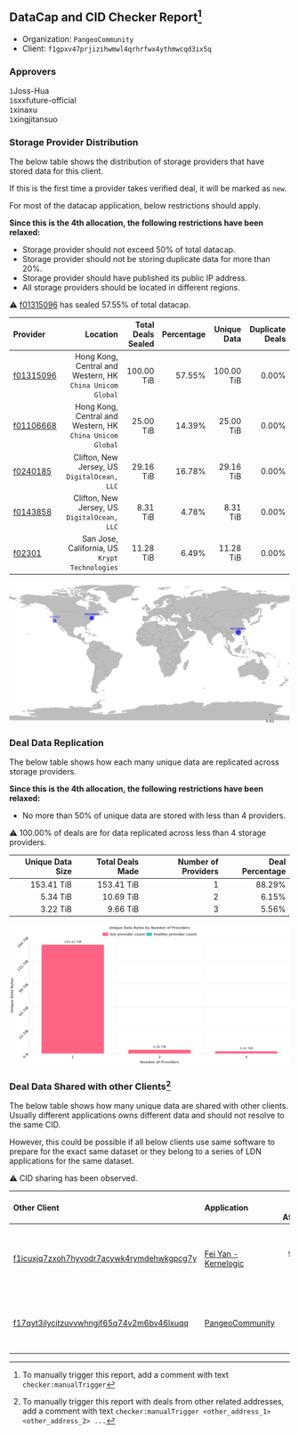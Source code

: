 ## DataCap and CID Checker Report[^1]
 - Organization: `PangeoCommunity`
 - Client: `f1gpxv47prjizihwmwl4qrhrfwx4ythmwcqd3ix5q`
### Approvers
`1`Joss-Hua<br/>`1`sxxfuture-official<br/>`1`xinaxu<br/>`1`xingjitansuo

### Storage Provider Distribution
The below table shows the distribution of storage providers that have stored data for this client.

If this is the first time a provider takes verified deal, it will be marked as `new`.

For most of the datacap application, below restrictions should apply.

**Since this is the 4th allocation, the following restrictions have been relaxed:**
 - Storage provider should not exceed 50% of total datacap.
 - Storage provider should not be storing duplicate data for more than 20%.
 - Storage provider should have published its public IP address.
 - All storage providers should be located in different regions.

⚠️ [f01315096](https://filfox.info/en/address/f01315096) has sealed 57.55% of total datacap.

| Provider                                              |                                                     Location | Total Deals Sealed | Percentage | Unique Data | Duplicate Deals |
| :---------------------------------------------------- | -----------------------------------------------------------: | -----------------: | ---------: | ----------: | --------------: |
| [f01315096](https://filfox.info/en/address/f01315096) | Hong Kong, Central and Western, HK<br/>`China Unicom Global` |         100.00 TiB |     57.55% |  100.00 TiB |           0.00% |
| [f01106668](https://filfox.info/en/address/f01106668) | Hong Kong, Central and Western, HK<br/>`China Unicom Global` |          25.00 TiB |     14.39% |   25.00 TiB |           0.00% |
| [f0240185](https://filfox.info/en/address/f0240185)   |              Clifton, New Jersey, US<br/>`DigitalOcean, LLC` |          29.16 TiB |     16.78% |   29.16 TiB |           0.00% |
| [f0143858](https://filfox.info/en/address/f0143858)   |              Clifton, New Jersey, US<br/>`DigitalOcean, LLC` |           8.31 TiB |      4.78% |    8.31 TiB |           0.00% |
| [f02301](https://filfox.info/en/address/f02301)       |            San Jose, California, US<br/>`Krypt Technologies` |          11.28 TiB |      6.49% |   11.28 TiB |           0.00% |

<img src="https://raw.githubusercontent.com/data-preservation-programs/filplus-checker-assets/main/filecoin-project/filecoin-plus-large-datasets/issues/1697/1678863938656.png"/>

### Deal Data Replication
The below table shows how each many unique data are replicated across storage providers.


**Since this is the 4th allocation, the following restrictions have been relaxed:**
- No more than 50% of unique data are stored with less than 4 providers.

⚠️ 100.00% of deals are for data replicated across less than 4 storage providers.

| Unique Data Size | Total Deals Made | Number of Providers | Deal Percentage |
| ---------------: | ---------------: | ------------------: | --------------: |
|       153.41 TiB |       153.41 TiB |                   1 |          88.29% |
|         5.34 TiB |        10.69 TiB |                   2 |           6.15% |
|         3.22 TiB |         9.66 TiB |                   3 |           5.56% |

<img src="https://raw.githubusercontent.com/data-preservation-programs/filplus-checker-assets/main/filecoin-project/filecoin-plus-large-datasets/issues/1697/1678863939219.png"/>

### Deal Data Shared with other Clients[^3]
The below table shows how many unique data are shared with other clients.
Usually different applications owns different data and should not resolve to the same CID.

However, this could be possible if all below clients use same software to prepare for the exact same dataset or they belong to a series of LDN applications for the same dataset.

⚠️ CID sharing has been observed.

| Other Client                                                                                                          | Application                                                                                           | Total Deals Affected | Unique CIDs | Approvers                                                                                                                     |
| :-------------------------------------------------------------------------------------------------------------------- | :---------------------------------------------------------------------------------------------------- | -------------------: | ----------: | :---------------------------------------------------------------------------------------------------------------------------- |
| [f1icuxjq7zxoh7hyvodr7acywk4rymdehwkgpcg7y](https://filfox.info/en/address/f1icuxjq7zxoh7hyvodr7acywk4rymdehwkgpcg7y) | [Fei Yan \- Kernelogic](https://github.com/filecoin-project/filecoin-plus-large-datasets/issues/1354) |           930.09 TiB |       4,000 | `3`cryptowhizzard<br/>`1`flyworker<br/>`2`liyunzhi-666<br/>`1`newwebgroup<br/>`1`xinaxu<br/>`1`xingjitansuo<br/>`1`Zhangcffff |
| [f17qyt3ilycitzuvvwhngjf65q74v2m6bv46lxuqq](https://filfox.info/en/address/f17qyt3ilycitzuvvwhngjf65q74v2m6bv46lxuqq) | [PangeoCommunity](https://github.com/filecoin-project/filecoin-plus-large-datasets/issues/1696)       |            39.44 TiB |       1,262 | `1`igoovo<br/>`1`Joss-Hua<br/>`1`newwebgroup<br/>`1`xiaoyuaiheshui<br/>`1`xinaxu<br/>`1`xingjitansuo                          |

[^1]: To manually trigger this report, add a comment with text `checker:manualTrigger`

[^2]: Deals from those addresses are combined into this report as they are specified with `checker:manualTrigger`

[^3]: To manually trigger this report with deals from other related addresses, add a comment with text `checker:manualTrigger <other_address_1> <other_address_2> ...`
